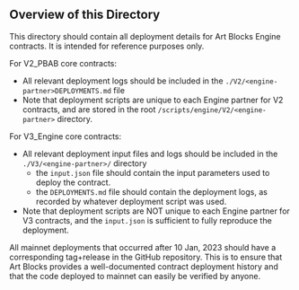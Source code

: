 ## Overview of this Directory

This directory should contain all deployment details for Art Blocks Engine contracts. It is intended for reference purposes only.

For V2_PBAB core contracts:

- All relevant deployment logs should be included in the `./V2/<engine-partner>DEPLOYMENTS.md` file
- Note that deployment scripts are unique to each Engine partner for V2 contracts, and are stored in the root `/scripts/engine/V2/<engine-partner>` directory.

For V3_Engine core contracts:

- All relevant deployment input files and logs should be included in the `./V3/<engine-partner>/` directory
  - the `input.json` file should contain the input parameters used to deploy the contract.
  - the `DEPLOYMENTS.md` file should contain the deployment logs, as recorded by whatever deployment script was used.
- Note that deployment scripts are NOT unique to each Engine partner for V3 contracts, and the `input.json` is sufficient to fully reproduce the deployment.

All mainnet deployments that occurred after 10 Jan, 2023 should have a corresponding tag+release in the GitHub repository. This is to ensure that Art Blocks provides a well-documented contract deployment history and that the code deployed to mainnet can easily be verified by anyone.
